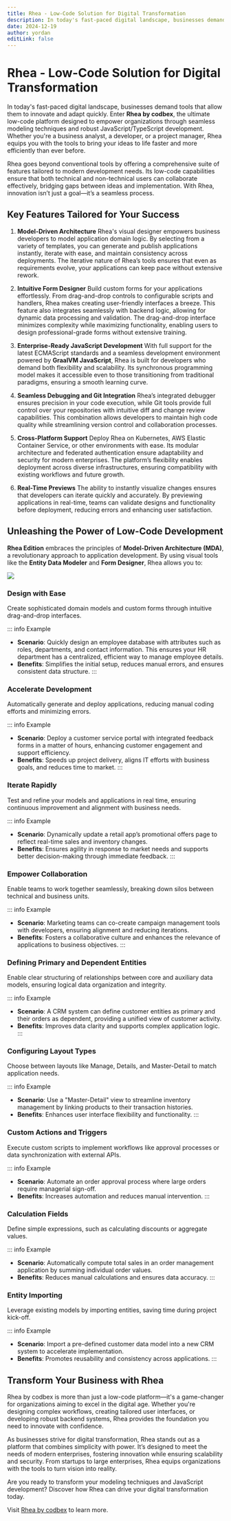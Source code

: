 ```yaml
---
title: Rhea - Low-Code Solution for Digital Transformation
description: In today's fast-paced digital landscape, businesses demand tools that allow them to innovate and adapt quickly. Enter Rhea by codbex, the ultimate low-code platform designed to empower organizations through seamless modeling techniques and robust JavaScript/TypeScript development. Whether you're a business analyst, a developer, or a project manager, Rhea equips you with the tools to bring your ideas to life faster and more efficiently than ever before
date: 2024-12-19
author: yordan
editLink: false
---
```


# Rhea - Low-Code Solution for Digital Transformation

In today's fast-paced digital landscape, businesses demand tools that allow them to innovate and adapt quickly. Enter **Rhea by codbex**, the ultimate low-code platform designed to empower organizations through seamless modeling techniques and robust JavaScript/TypeScript development. Whether you're a business analyst, a developer, or a project manager, Rhea equips you with the tools to bring your ideas to life faster and more efficiently than ever before.

Rhea goes beyond conventional tools by offering a comprehensive suite of features tailored to modern development needs. Its low-code capabilities ensure that both technical and non-technical users can collaborate effectively, bridging gaps between ideas and implementation. With Rhea, innovation isn’t just a goal—it’s a seamless process.

## Key Features Tailored for Your Success

1. **Model-Driven Architecture**
   Rhea's visual designer empowers business developers to model application domain logic. By selecting from a variety of templates, you can generate and publish applications instantly, iterate with ease, and maintain consistency across deployments. The iterative nature of Rhea’s tools ensures that even as requirements evolve, your applications can keep pace without extensive rework.

2. **Intuitive Form Designer**
   Build custom forms for your applications effortlessly. From drag-and-drop controls to configurable scripts and handlers, Rhea makes creating user-friendly interfaces a breeze. This feature also integrates seamlessly with backend logic, allowing for dynamic data processing and validation. The drag-and-drop interface minimizes complexity while maximizing functionality, enabling users to design professional-grade forms without extensive training.

3. **Enterprise-Ready JavaScript Development**
   With full support for the latest ECMAScript standards and a seamless development environment powered by **GraalVM JavaScript**, Rhea is built for developers who demand both flexibility and scalability. Its synchronous programming model makes it accessible even to those transitioning from traditional paradigms, ensuring a smooth learning curve.

4. **Seamless Debugging and Git Integration**
   Rhea’s integrated debugger ensures precision in your code execution, while Git tools provide full control over your repositories with intuitive diff and change review capabilities. This combination allows developers to maintain high code quality while streamlining version control and collaboration processes.

5. **Cross-Platform Support**
   Deploy Rhea on Kubernetes, AWS Elastic Container Service, or other environments with ease. Its modular architecture and federated authentication ensure adaptability and security for modern enterprises. The platform’s flexibility enables deployment across diverse infrastructures, ensuring compatibility with existing workflows and future growth.

6. **Real-Time Previews**
   The ability to instantly visualize changes ensures that developers can iterate quickly and accurately. By previewing applications in real-time, teams can validate designs and functionality before deployment, reducing errors and enhancing user satisfaction.

## Unleashing the Power of Low-Code Development

**Rhea Edition** embraces the principles of **Model-Driven Architecture (MDA)**, a revolutionary approach to application development. By using visual tools like the **Entity Data Modeler** and **Form Designer**, Rhea allows you to:

<img src="/images/ide-mda.png" />

### Design with Ease
Create sophisticated domain models and custom forms through intuitive drag-and-drop interfaces. 

::: info Example
- **Scenario**: Quickly design an employee database with attributes such as roles, departments, and contact information. This ensures your HR department has a centralized, efficient way to manage employee details.
- **Benefits**: Simplifies the initial setup, reduces manual errors, and ensures consistent data structure.
:::

### Accelerate Development
Automatically generate and deploy applications, reducing manual coding efforts and minimizing errors.

::: info Example
- **Scenario**: Deploy a customer service portal with integrated feedback forms in a matter of hours, enhancing customer engagement and support efficiency.
- **Benefits**: Speeds up project delivery, aligns IT efforts with business goals, and reduces time to market.
:::

### Iterate Rapidly
Test and refine your models and applications in real time, ensuring continuous improvement and alignment with business needs.

::: info Example
- **Scenario**: Dynamically update a retail app’s promotional offers page to reflect real-time sales and inventory changes.
- **Benefits**: Ensures agility in response to market needs and supports better decision-making through immediate feedback.
:::

### Empower Collaboration
Enable teams to work together seamlessly, breaking down silos between technical and business units.

::: info Example
- **Scenario**: Marketing teams can co-create campaign management tools with developers, ensuring alignment and reducing iterations.
- **Benefits**: Fosters a collaborative culture and enhances the relevance of applications to business objectives.
:::

### Defining Primary and Dependent Entities
Enable clear structuring of relationships between core and auxiliary data models, ensuring logical data organization and integrity.

::: info Example
- **Scenario**: A CRM system can define customer entities as primary and their orders as dependent, providing a unified view of customer activity.
- **Benefits**: Improves data clarity and supports complex application logic.
:::

### Configuring Layout Types
Choose between layouts like Manage, Details, and Master-Detail to match application needs.

::: info Example
- **Scenario**: Use a "Master-Detail" view to streamline inventory management by linking products to their transaction histories.
- **Benefits**: Enhances user interface flexibility and functionality.
:::

### Custom Actions and Triggers
Execute custom scripts to implement workflows like approval processes or data synchronization with external APIs.

::: info Example
- **Scenario**: Automate an order approval process where large orders require managerial sign-off.
- **Benefits**: Increases automation and reduces manual intervention.
:::

### Calculation Fields
Define simple expressions, such as calculating discounts or aggregate values.

::: info Example
- **Scenario**: Automatically compute total sales in an order management application by summing individual order values.
- **Benefits**: Reduces manual calculations and ensures data accuracy.
:::

### Entity Importing
Leverage existing models by importing entities, saving time during project kick-off.

::: info Example
- **Scenario**: Import a pre-defined customer data model into a new CRM system to accelerate implementation.
- **Benefits**: Promotes reusability and consistency across applications.
:::

## Transform Your Business with Rhea

Rhea by codbex is more than just a low-code platform—it's a game-changer for organizations aiming to excel in the digital age. Whether you're designing complex workflows, creating tailored user interfaces, or developing robust backend systems, Rhea provides the foundation you need to innovate with confidence.

As businesses strive for digital transformation, Rhea stands out as a platform that combines simplicity with power. It’s designed to meet the needs of modern enterprises, fostering innovation while ensuring scalability and security. From startups to large enterprises, Rhea equips organizations with the tools to turn vision into reality.

Are you ready to transform your modeling techniques and JavaScript development? Discover how Rhea can drive your digital transformation today.

Visit [Rhea by codbex](/products/rhea) to learn more.

